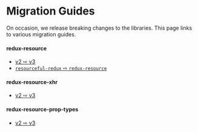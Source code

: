 # Migration Guides

On occasion, we release breaking changes to the libraries. This page
links to various migration guides.

#### redux-resource

- [v2 ⇨ v3](https://github.com/jamesplease/redux-resource/blob/master/packages/redux-resource/docs/migration-guides/2-to-3.md)
- [`resourceful-redux` ⇨ `redux-resource`](https://github.com/jamesplease/redux-resource/blob/master/packages/redux-resource/docs/migration-guides/1-to-2.md)

#### redux-resource-xhr

- [v2 ⇨ v3](https://github.com/jamesplease/redux-resource/blob/master/packages/redux-resource-xhr/docs/migration-guides/2-to-3.md)

#### redux-resource-prop-types

- [v2 ⇨ v3](https://github.com/jamesplease/redux-resource/blob/master/packages/redux-resource-prop-types/docs/migration-guides/2-to-3.md)